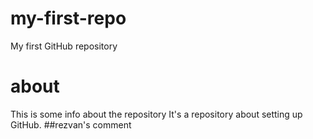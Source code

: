 
# my-first-repo
My first GitHub repository
# about
This is some info about the repository
It's a repository about setting up GitHub.
##rezvan's comment
